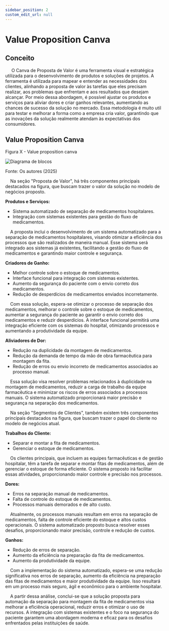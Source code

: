 ```yaml
---
sidebar_position: 2
custom_edit_url: null
---
```



# Value Proposition Canva

## Conceito

&nbsp;&nbsp;&nbsp;&nbsp; O Canva de Proposta de Valor é uma ferramenta visual e estratégica utilizada para o desenvolvimento de produtos e soluções de projetos. A ferramenta é utilizada para mapear e entender as necessidades dos clientes, alinhando a proposta de valor às tarefas que eles precisam realizar, aos problemas que enfrentam e aos resultados que desejam alcançar. Por meio dessa abordagem, é possível ajustar os produtos e serviços para aliviar dores e criar ganhos relevantes, aumentando as chances de sucesso da solução no mercado. Essa metodologia é muito util para testar e melhorar a forma como a empresa cria valor, garantindo que as inovações da solução realmente atendam às expectativas dos consumidores.

## Value Proposition Canva

<p style={{textAlign: 'center'}}>Figura X - Value proposition canva</p>

<div style={{margin: 25}}>
    <div style={{textAlign: 'center'}}>
        <img src={require("../../../../media/valuePropositionCanva.png").default} style={{width: 800}} alt="Diagrama de blocos" />
        <br />
    </div>
</div>

<p style={{textAlign: 'center'}}>Fonte: Os autores (2025)</p>


&nbsp;&nbsp;&nbsp;&nbsp;Na seção "Proposta de Valor", há três componentes principais destacados na figura, que buscam trazer o valor da solução no modelo de negócios proposto.

**Produtos e Serviços:**
- Sistema automatizado de separação de medicamentos hospitalares.
- Integração com sistemas existentes para gestão do fluxo de medicamentos.


&nbsp;&nbsp;&nbsp;&nbsp;A proposta inclui o desenvolvimento de um sistema automatizado para a separação de medicamentos hospitalares, visando otimizar a eficiência dos processos que são realizados de maneira manual. Esse sistema será integrado aos sistemas já existentes, facilitando a gestão do fluxo de medicamentos e garantindo maior controle e segurança.

**Criadores de Ganho:**
- Melhor controle sobre o estoque de medicamentos.
- Interface funcional para integração com sistemas existentes.
- Aumento da segurança do paciente com o envio correto dos medicamentos.
- Redução de desperdícios de medicamentos enviados incorretamente.


&nbsp;&nbsp;&nbsp;&nbsp;Com essa solução, espera-se otimizar o processo de separação dos medicamentos, melhorar o controle sobre o estoque de medicamentos, aumentar a segurança do paciente ao garantir o envio correto dos medicamentos e reduzir desperdícios. A interface funcional permitirá uma integração eficiente com os sistemas do hospital, otimizando processos e aumentando a produtividade da equipe.

**Aliviadores de Dor:**
- Redução na duplicidade da montagem de medicamentos.
- Redução da demanda de tempo da mão de obra farmacêutica para montagem da fita.
- Redução de erros ou envio incorreto de medicamentos associados ao processo manual.


&nbsp;&nbsp;&nbsp;&nbsp;Essa solução visa resolver problemas relacionados à duplicidade na montagem de medicamentos, reduzir a carga de trabalho da equipe farmacêutica e minimizar os riscos de erros associados a processos manuais. O sistema automatizado proporcionará maior precisão e segurança na separação dos medicamentos.

&nbsp;&nbsp;&nbsp;&nbsp;Na seção "Segmentos de Clientes", também existem três componentes principais destacados na figura, que buscam trazer o papel do cliente no modelo de negócios atual.

**Trabalhos do Cliente:**
- Separar e montar a fita de medicamentos.
- Gerenciar o estoque de medicamentos.


&nbsp;&nbsp;&nbsp;&nbsp;Os clientes principais, que incluem as equipes farmacêuticas e de gestão hospitalar, têm a tarefa de separar e montar fitas de medicamentos, além de gerenciar o estoque de forma eficiente. O sistema proposto irá facilitar essas atividades, proporcionando maior controle e precisão nos processos.

**Dores:**
- Erros na separação manual de medicamentos.
- Falta de controle do estoque de medicamentos.
- Processos manuais demorados e de alto custo.


&nbsp;&nbsp;&nbsp;&nbsp;Atualmente, os processos manuais resultam em erros na separação de medicamentos, falta de controle eficiente do estoque e altos custos operacionais. O sistema automatizado proposto busca resolver esses desafios, proporcionando maior precisão, controle e redução de custos.

**Ganhos:**
- Redução de erros de separação.
- Aumento da eficiência na preparação da fita de medicamentos.
- Aumento da produtividade da equipe.


&nbsp;&nbsp;&nbsp;&nbsp;Com a implementação do sistema automatizado, espera-se uma redução significativa nos erros de separação, aumento da eficiência na preparação das fitas de medicamentos e maior produtividade da equipe. Isso resultará em um processo mais seguro, ágil e econômico para o ambiente hospitalar.


&nbsp;&nbsp;&nbsp;&nbsp;A partir dessa análise, conclui-se que a solução proposta para automação da separação para montagem da fita de medicamentos visa melhorar a eficiência operacional, reduzir erros e otimizar o uso de recursos. A integração com sistemas existentes e o foco na segurança do paciente garantem uma abordagem moderna e eficaz para os desafios enfrentados pelas instituições de saúde.





